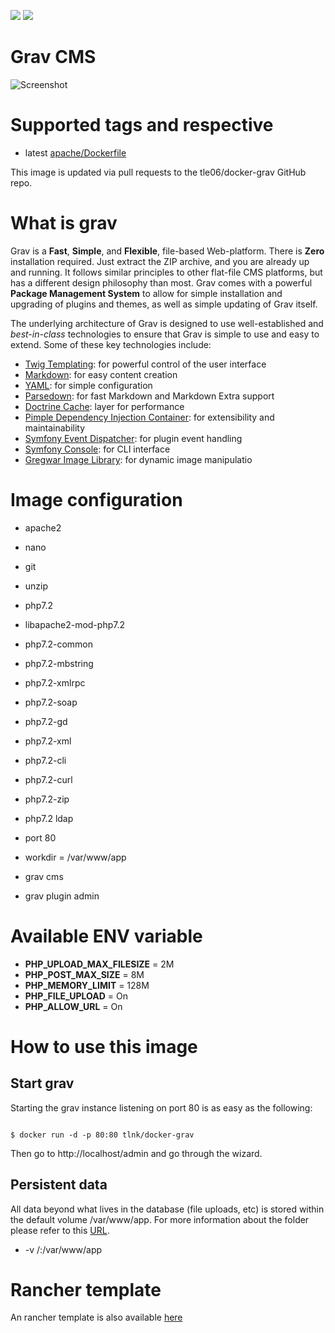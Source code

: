 
[![](https://images.microbadger.com/badges/image/tlnk/docker-grav.svg)](https://microbadger.com/images/tlnk/docker-grav "Get your own image badge on microbadger.com") [![](https://images.microbadger.com/badges/version/tlnk/docker-grav.svg)](https://microbadger.com/images/tlnk/docker-grav "Get your own version badge on microbadger.com")

# Grav CMS

![Screenshot](https://getgrav-grav.netdna-ssl.com/user/pages/01.tour/_easy-to-use/001-dashboard.png?g-4c8581e6)

# Supported tags and respective

* latest [apache/Dockerfile](https://github.com/tle06/docker-grav/blob/master/Dockerfile)

This image is updated via pull requests to the tle06/docker-grav GitHub repo.

# What is grav

Grav is a **Fast**, **Simple**, and **Flexible**, file-based Web-platform.  There is **Zero** installation required.  Just extract the ZIP archive, and you are already up and running.  It follows similar principles to other flat-file CMS platforms, but has a different design philosophy than most. Grav comes with a powerful **Package Management System** to allow for simple installation and upgrading of plugins and themes, as well as simple updating of Grav itself.

The underlying architecture of Grav is designed to use well-established and _best-in-class_ technologies to ensure that Grav is simple to use and easy to extend. Some of these key technologies include:

* [Twig Templating](http://twig.sensiolabs.org/): for powerful control of the user interface
* [Markdown](http://en.wikipedia.org/wiki/Markdown): for easy content creation
* [YAML](http://yaml.org): for simple configuration
* [Parsedown](http://parsedown.org/): for fast Markdown and Markdown Extra support
* [Doctrine Cache](http://doctrine-orm.readthedocs.io/projects/doctrine-orm/en/latest/reference/caching.html): layer for performance
* [Pimple Dependency Injection Container](http://pimple.sensiolabs.org/): for extensibility and maintainability
* [Symfony Event Dispatcher](http://symfony.com/doc/current/components/event_dispatcher/introduction.html): for plugin event handling
* [Symfony Console](http://symfony.com/doc/current/components/console/introduction.html): for CLI interface
* [Gregwar Image Library](https://github.com/Gregwar/Image): for dynamic image manipulatio

# Image configuration

* apache2
* nano
* git
* unzip
* php7.2
* libapache2-mod-php7.2
* php7.2-common
* php7.2-mbstring
* php7.2-xmlrpc
* php7.2-soap
* php7.2-gd
* php7.2-xml
* php7.2-cli
* php7.2-curl
* php7.2-zip
* php7.2 ldap

* port 80
* workdir = /var/www/app

* grav cms
* grav plugin admin

# Available ENV variable

* __PHP_UPLOAD_MAX_FILESIZE__ = 2M
* __PHP_POST_MAX_SIZE__ = 8M
* __PHP_MEMORY_LIMIT__ = 128M
* __PHP_FILE_UPLOAD__ = On
* __PHP_ALLOW_URL__ = On

# How to use this image
## Start grav

Starting the grav instance listening on port 80 is as easy as the following:
``` Docker

$ docker run -d -p 80:80 tlnk/docker-grav

```
Then go to http://localhost/admin and go through the wizard.


## Persistent data

All data beyond what lives in the database (file uploads, etc) is stored within the default volume /var/www/app. For more information about the folder please refer to this [URL](https://learn.getgrav.org/basics/folder-structure).

* -v /<mydatalocation>:/var/www/app

# Rancher template
An rancher template is also available [here](https://github.com/tle06/rancher-catalog.git)